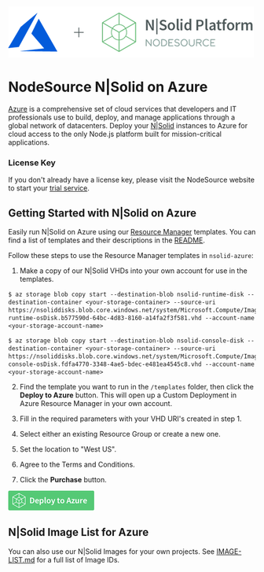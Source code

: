![N|Solid](/images/nsolid-azure.png)

# NodeSource N|Solid on Azure

[Azure](https://azure.microsoft.com/en-us/?v=18.07a) is a comprehensive set of cloud services that developers and IT professionals use to build, deploy, and manage applications through a global network of datacenters. Deploy your [N|Solid](https://nodesource.com/products/nsolid) instances to Azure for cloud access to the only Node.js platform built for mission-critical applications.

### License Key
If you don't already have a license key, please visit the NodeSource website to start your [trial service](https://pages.nodesource.com/nsolid-free-trial.html).

## Getting Started with N|Solid on Azure

Easily run N|Solid on Azure using our [Resource Manager](https://docs.microsoft.com/en-us/azure/azure-resource-manager/resource-group-portal) templates. You can find a list of templates and their descriptions in the [README](/templates/README.md).

Follow these steps to use the Resource Manager templates in `nsolid-azure`:

1. Make a copy of our N|Solid VHDs into your own account for use in the templates.

```
$ az storage blob copy start --destination-blob nsolid-runtime-disk --destination-container <your-storage-container> --source-uri https://nsoliddisks.blob.core.windows.net/system/Microsoft.Compute/Images/nsolid/4.5.2-runtime-osDisk.b577590d-64bc-4d83-8160-a14fa2f3f581.vhd --account-name <your-storage-account-name>
```

```
$ az storage blob copy start --destination-blob nsolid-console-disk --destination-container <your-storage-container> --source-uri https://nsoliddisks.blob.core.windows.net/system/Microsoft.Compute/Images/nsolid/4.5.2-console-osDisk.fdfa4770-3348-4ae5-bdec-e481ea4545c8.vhd --account-name <your-storage-account-name>
```

2. Find the template you want to run in the `/templates` folder, then click the **Deploy to Azure** button. This will open up a Custom Deployment in Azure Resource Manager in your own account.

3. Fill in the required parameters with your VHD URI's created in step 1.

4. Select either an existing Resource Group or create a new one.

5. Set the location to "West US".

6. Agree to the Terms and Conditions.

7. Click the **Purchase** button.

[![Launch ARM Template](/images/deploy-to-azure.png)](https://portal.azure.com/#create/Microsoft.Template/uri/https%3A%2F%2Fnodesourcearmtemplates.blob.core.windows.net%2Fpublic%2Fnsolid-quick-start.json)

## N|Solid Image List for Azure

You can also use our N|Solid Images for your own projects. See [IMAGE-LIST.md](IMAGE-LIST.md) for a full list of Image IDs.
